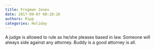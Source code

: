```yaml
---
title: Frogman Jones
date: 2017-09-07 00:18:16
authors: Ripp
categories: Holiday
---
```


 A judge is allowed to rule as he/she pleases based in law. Someone will always side against any attorney. Buddy is a good attorney is all.
